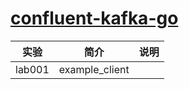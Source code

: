 # [confluent-kafka-go](https://github.com/confluentinc/confluent-kafka-go)

|实验|简介|说明|
|---|---|---|
|lab001|example_client||